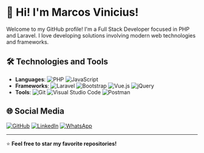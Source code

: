 # 👋 Hi! I'm Marcos Vinicius!

Welcome to my GitHub profile! I'm a Full Stack Developer focused in PHP and Laravel. I love developing solutions involving modern web technologies and frameworks.

## 🛠️ Technologies and Tools

- **Languages**: ![PHP](https://img.shields.io/badge/-PHP-777BB4?style=flat&logo=php) ![JavaScript](https://img.shields.io/badge/-JavaScript-F7DF1E?style=flat&logo=javascript)
- **Frameworks**: ![Laravel](https://img.shields.io/badge/-Laravel-FF2D20?style=flat&logo=laravel) ![Bootstrap](https://img.shields.io/badge/-Bootstrap-7952B3?style=flat&logo=bootstrap) ![Vue.js](https://img.shields.io/badge/-Vue.js-4FC08D?style=flat&logo=vue.js) ![jQuery](https://img.shields.io/badge/-jQuery-0769AD?style=flat&logo=jquery)
- **Tools**: ![Git](https://img.shields.io/badge/-Git-F05032?style=flat&logo=git) ![Visual Studio Code](https://img.shields.io/badge/-VS%20Code-007ACC?style=flat&logo=visual-studio-code) ![Postman](https://img.shields.io/badge/-Postman-FF6C37?style=flat&logo=postman)

## 🌐 Social Media

[![GitHub](https://img.shields.io/badge/-GitHub-181717?style=flat&logo=github)](https://github.com/markintux)
[![LinkedIn](https://img.shields.io/badge/-LinkedIn-blue?style=flat&logo=linkedin)](https://linkedin.com/in/marcos-vinicius-campez)
[![WhatsApp](https://img.shields.io/badge/-WhatsApp-25D366?style=flat&logo=whatsapp)](https://wa.me/5516981083578)

---

⭐️ **Feel free to star my favorite repositories!**
